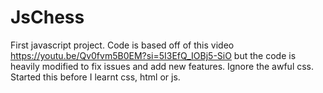 # JsChess
First javascript project. Code is based off of this video https://youtu.be/Qv0fvm5B0EM?si=5I3EfQ_IOBj5-SiO but the code is heavily modified to fix issues and add new features. 
Ignore the awful css. Started this before I learnt css, html or js.
